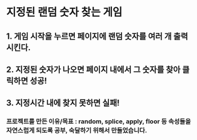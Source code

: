 # 지정된 랜덤 숫자 찾는 게임

## 1. 게임 시작을 누르면 페이지에 랜덤 숫자를 여러 개 출력시킨다.
## 2. 지정된 숫자가 나오면 페이지 내에서 그 숫자를 찾아 클릭하면 성공!
## 3. 지정시간 내에 찾지 못하면 실패!
### 프로젝트를 만든 이유/목표 : random, splice, apply, floor 등 속성들을 자연스럽게 되도록 공부, 숙달하기 위해서 만들었습니다.